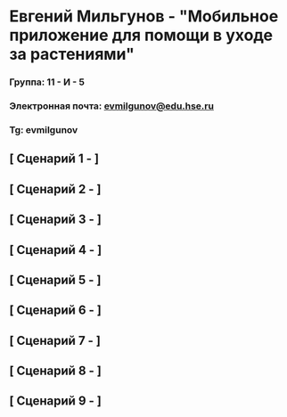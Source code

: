 # Евгений Мильгунов - "Мобильное приложение для помощи в уходе за растениями"

### Группа: 11 - И - 5
### Электронная почта: evmilgunov@edu.hse.ru
### Tg: evmilgunov


## [ Сценарий 1 -  ]

## [ Сценарий 2 -  ]

## [ Сценарий 3 -  ]

## [ Сценарий 4 -  ]

## [ Сценарий 5 -  ]

## [ Сценарий 6 -  ]

## [ Сценарий 7 -  ]

## [ Сценарий 8 -  ]

## [ Сценарий 9 -  ]


